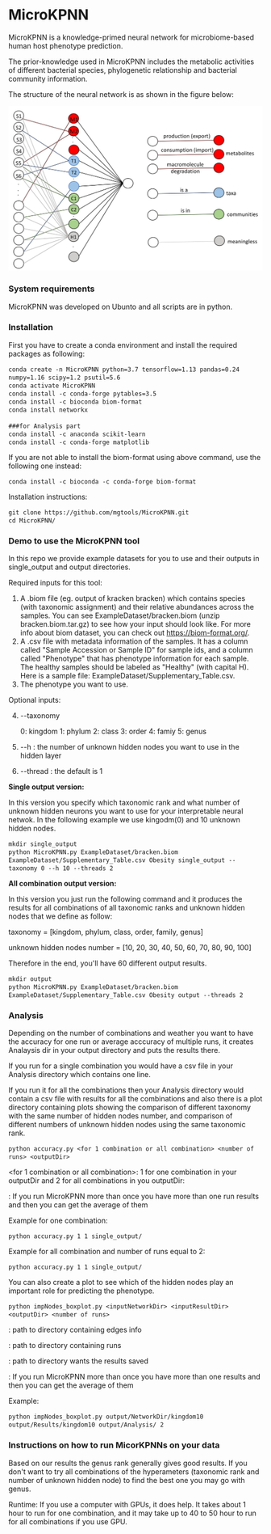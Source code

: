 # MicroKPNN
 MicroKPNN is a knowledge-primed neural network for microbiome-based human host phenotype prediction.
 
 The prior-knowledge used in MicroKPNN includes the metabolic activities of different bacterial species, phylogenetic relationship and bacterial community information. 
 
 The structure of the neural network is as shown in the figure below: 
 
 <img src="misc/MicroKPNN_structure-1.jpg" alt="Alt text" title="Optional title">
 
 ### System requirements
 
 MicroKPNN was developed on Ubunto and all scripts are in python. 
 
 ### Installation
 
 First you have to create a conda environment and install the required packages as following:

 ```
 conda create -n MicroKPNN python=3.7 tensorflow=1.13 pandas=0.24 numpy=1.16 scipy=1.2 psutil=5.6
 conda activate MicroKPNN	
 conda install -c conda-forge pytables=3.5
 conda install -c bioconda biom-format 
 conda install networkx
 
 ###for Analysis part
 conda install -c anaconda scikit-learn
 conda install -c conda-forge matplotlib
 ```
 If you are not able to install the biom-format using above command, use the following one instead:
 ```
 conda install -c bioconda -c conda-forge biom-format
 ```
 
 Installation instructions:
 
 ```
 git clone https://github.com/mgtools/MicroKPNN.git
 cd MicroKPNN/
 ```
 ### Demo to use the MicroKPNN tool
 In this repo we provide example datasets for you to use and their outputs in single_output and output directories.
 
 Required inputs for this tool:
 1. A .biom file (eg. output of kracken bracken) which contains species (with taxonomic assignment) and their relative abundances across the samples. You can see ExampleDataset/bracken.biom (unzip bracken.biom.tar.gz) to see how your input should look like. For more info about biom dataset, you can check out https://biom-format.org/.
 2. A .csv file with metadata information of the samples. It has a column called "Sample Accession or Sample ID" for sample ids, and a column called "Phenotype" that has phenotype information for each sample. The healthy samples should be labeled as "Healthy" (with capital H). Here is a sample file:   ExampleDataset/Supplementary_Table.csv.
 3. The phenotype you want to use. 
 
 Optional inputs:
 
 4. --taxonomy <number>
 
     0: kingdom
     1: phylum
     2: class
     3: order
     4: famiy
     5: genus
 
 5. --h <number>: the number of unknown hidden nodes you want to use in the hidden layer
 
 6. --thread <number>: the default is 1

 
 **Single output version:**
 
 In this version you specify which taxonomic rank and what number of unknown hidden neurons you want to use for your interpretable neural netwok. In the following example we use kingodm(0) and 10 unknown hidden nodes. 
 
 
 ```
 mkdir single_output
 python MicroKPNN.py ExampleDataset/bracken.biom ExampleDataset/Supplementary_Table.csv Obesity single_output --taxonomy 0 --h 10 --threads 2

 ```
 
 **All combination output version:**
 
 In this version you just run the following command and it produces the results for all combinations of all taxonomic ranks and unknown hidden nodes that we define as follow:
 
 taxonomy = [kingdom, phylum, class, order, family, genus]
 
 unknown hidden nodes number = [10, 20, 30, 40, 50, 60, 70, 80, 90, 100]

 Therefore in the end, you'll have 60 different output results.
 ```
 mkdir output
 python MicroKPNN.py ExampleDataset/bracken.biom ExampleDataset/Supplementary_Table.csv Obesity output --threads 2
 ```

 ### Analysis
Depending on the number of combinations and weather you want to have the accuracy for one run or average acccuracy of multiple runs, it creates Analaysis dir in your output directory and puts the results there. 

If you run for a single combination you would have a csv file in your Analysis directory which contains one line.

If you run it for all the combinations then your Analysis directory would contain a csv file with results for all the combinations and also there is a plot directory containing plots showing the comparison of different taxonomy with the same number of hidden nodes number, and comparison of different numbers of unknown hidden nodes using the same taxonomic rank.    
 
 ```
 python accuracy.py <for 1 combination or all combination> <number of runs> <outputDir>
 ```
 
 <for 1 combination or all combination>: 1 for one combination in your outputDir and 2 for all combinations in you outputDir:
  
  <number of runs>: If you run MicroKPNN more than once you have more than one run results and then you can get the average of them 
  
  Example for one combination:
   
  ```
  python accuracy.py 1 1 single_output/
  ```
   
  Example for all combination and number of runs equal to 2:
   
  ```
  python accuracy.py 1 1 single_output/
  ```
   
 You can also create a plot to see which of the hidden nodes play an important role for predicting the phenotype.
   
 ```
 python impNodes_boxplot.py <inputNetworkDir> <inputResultDir> <outputDir> <number of runs>
 ```
   
  <inputNetworkDir>: path to directory containing edges info
  
  <inputResultDir>: path to directory containing runs
   
  <outputDir>: path to directory wants the results saved
  
  <number of runs>: If you run MicroKPNN more than once you have more than one results and then you can get the average of them
   
   
 Example: 
   
 ```
 python impNodes_boxplot.py output/NetworkDir/kingdom10 output/Results/kingdom10 output/Analysis/ 2
 ```
 ### Instructions on how to run MicorKPNNs on your data
Based on our results the genus rank generally gives good results. If you don't want to try all combinations of the hyperameters (taxonomic rank and number of unknown hidden node) to find the best one you may go with genus.  
 
Runtime: If you use a computer with GPUs, it does help. It takes about 1 hour to run for one combination, and it may take up to 40 to 50 hour to run for all combinations if you use GPU. 
 


